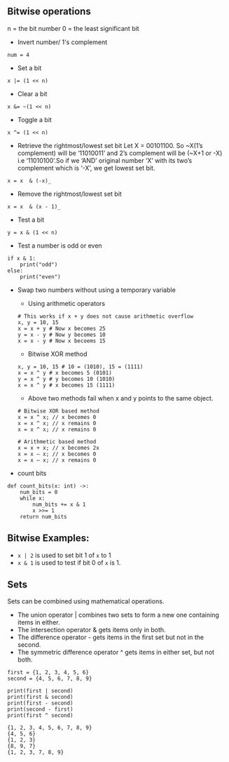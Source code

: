 ## Bitwise operations

n = the bit number
0 = the least significant bit 

- Invert number/ 1's complement
```
num = 4 

```
- Set a bit 
```
x |= (1 << n)
```
- Clear a bit
```
x &= ~(1 << n)
```

- Toggle a bit 
```
x ^= (1 << n)
```

- Retrieve the rightmost/lowest set bit
Let X = 00101100. So ~X(1’s complement) will be ‘11010011’ and 2’s complement will be (~X+1 or -X) i.e  ‘11010100’.So if we ‘AND’ original number ‘X’ with its two’s complement which is ‘-X’, we get lowest set bit.
```
x = x  & (-x)_
```

- Remove the rightmost/lowest set bit
```
x = x  & (x - 1)_
```


- Test a bit
```
y = x & (1 << n)
```


- Test a number is odd or even
```
if x & 1:
    print("odd")
else:
    print("even")
```

- Swap two numbers without using a temporary variable
    - Using arithmetic operators
    ```
    # This works if x + y does not cause arithmetic overflow
    x, y = 10, 15
    x = x + y # Now x becomes 25
    y = x - y # Now y becomes 10
    x = x - y # Now x becoems 15
    ```

    - Bitwise XOR method
    ```
    x, y = 10, 15 # 10 = (1010), 15 = (1111)
    x = x ^ y # x becomes 5 (0101)
    y = x ^ y # y becomes 10 (1010)
    x = x ^ y # x becomes 15 (1111)
    ```

    - Above two methods fail when x and y points to the same object.
    ```
    # Bitwise XOR based method
    x = x ^ x; // x becomes 0
    x = x ^ x; // x remains 0
    x = x ^ x; // x remains 0

    # Arithmetic based method
    x = x + x; // x becomes 2x
    x = x – x; // x becomes 0
    x = x – x; // x remains 0
    ```
- count bits
```
def count_bits(x: int) ->:
    num_bits = 0 
    while x:
        num_bits += x & 1
        x >>= 1
    return num_bits
```

## Bitwise Examples: 
- `x | 2` is used to set bit 1 of `x` to 1
- `x & 1` is used to test if bit 0 of `x` is 1. 

## Sets

Sets can be combined using mathematical operations.

- The union operator | combines two sets to form a new one containing items in either.
- The intersection operator & gets items only in both.
- The difference operator - gets items in the first set but not in the second.
- The symmetric difference operator ^ gets items in either set, but not both.

```
first = {1, 2, 3, 4, 5, 6}
second = {4, 5, 6, 7, 8, 9}

print(first | second)
print(first & second)
print(first - second)
print(second - first)
print(first ^ second)
```

```
{1, 2, 3, 4, 5, 6, 7, 8, 9}
{4, 5, 6}
{1, 2, 3}
{8, 9, 7}
{1, 2, 3, 7, 8, 9}
```
